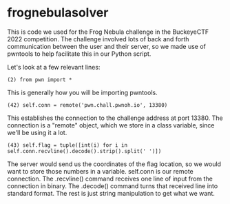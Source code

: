 # frognebulasolver

This is code we used for the Frog Nebula challenge in the BuckeyeCTF 2022 competition. The challenge involved lots of back and forth communication between the user and their server, so we made use of pwntools to help facilitate this in our Python script.

Let's look at a few relevant lines:

```
(2) from pwn import *
```

This is generally how you will be importing pwntools.

```
(42) self.conn = remote('pwn.chall.pwnoh.io', 13380)
```

This establishes the connection to the challenge address at port 13380. The connection is a "remote" object, which we store in a class variable, since we'll be using it a lot.

```
(43) self.flag = tuple([int(i) for i in self.conn.recvline().decode().strip().split(' ')])
```

The server would send us the coordinates of the flag location, so we would want to store those numbers in a variable. self.conn is our remote connection. The .recvline() command receives one line of input from the connection in binary. The .decode() command turns that received line into standard format. The rest is just string manipulation to get what we want.
